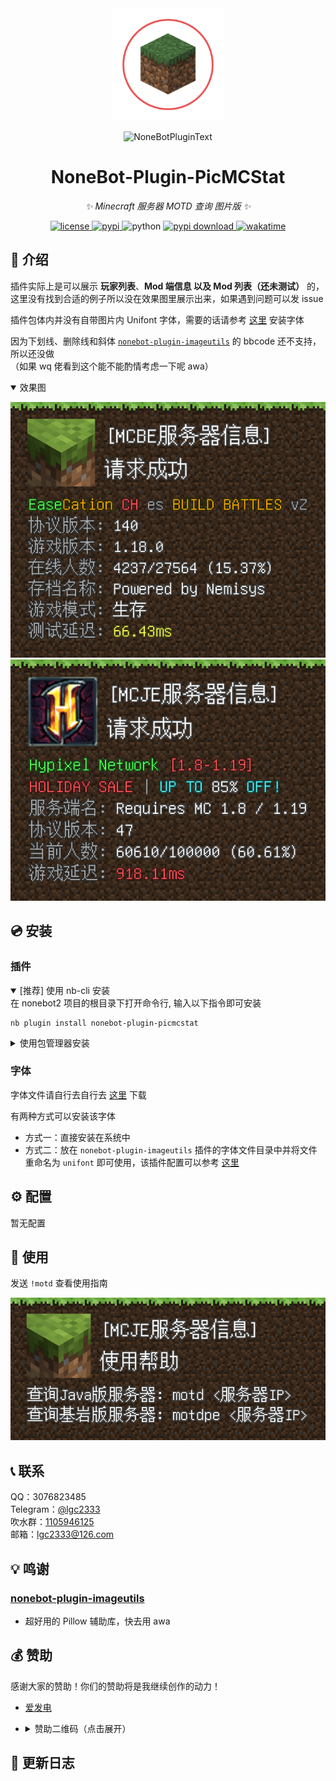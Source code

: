 <div align="center">
  <a href="https://v2.nonebot.dev/store"><img src="readme/picmcstat.png" width="180" height="180" alt="NoneBotPluginLogo"></a>
  <br>
  <p><img src="https://raw.githubusercontent.com/A-kirami/nonebot-plugin-template/resources/NoneBotPlugin.svg" width="240" alt="NoneBotPluginText"></p>
</div>

<div align="center">

# NoneBot-Plugin-PicMCStat

_✨ Minecraft 服务器 MOTD 查询 图片版 ✨_

<a href="./LICENSE">
    <img src="https://img.shields.io/github/license/lgc2333/nonebot-plugin-picmcstat.svg" alt="license">
</a>
<a href="https://pypi.python.org/pypi/nonebot-plugin-picmcstat">
    <img src="https://img.shields.io/pypi/v/nonebot-plugin-picmcstat.svg" alt="pypi">
</a>
<img src="https://img.shields.io/badge/python-3.8+-blue.svg" alt="python">
<a href="https://pypi.python.org/pypi/nonebot-plugin-picmcstat">
    <img src="https://img.shields.io/pypi/dm/nonebot-plugin-picmcstat" alt="pypi download">
</a>
<a href="https://wakatime.com/badge/user/b61b0f9a-f40b-4c82-bc51-0a75c67bfccf/project/5bc0f141-d1ec-430a-8d21-0e312188fdae">
  <img src="https://wakatime.com/badge/user/b61b0f9a-f40b-4c82-bc51-0a75c67bfccf/project/5bc0f141-d1ec-430a-8d21-0e312188fdae.svg" alt="wakatime">
</a>

</div>

## 📖 介绍

插件实际上是可以展示 **玩家列表**、**Mod 端信息 以及 Mod 列表（还未测试）** 的，这里没有找到合适的例子所以没在效果图里展示出来，如果遇到问题可以发 issue

插件包体内并没有自带图片内 Unifont 字体，需要的话请参考 [这里](#字体) 安装字体

因为下划线、删除线和斜体 [`nonebot-plugin-imageutils`](https://github.com/noneplugin/nonebot-plugin-imageutils) 的 bbcode 还不支持，所以还没做  
（如果 wq 佬看到这个能不能酌情考虑一下呢 awa）

<details open>
<summary>效果图</summary>

![example](readme/example.png)  
![example](readme/example_je.png)

</details>

## 💿 安装

### 插件

<details open>
<summary>[推荐] 使用 nb-cli 安装</summary>
在 nonebot2 项目的根目录下打开命令行, 输入以下指令即可安装

    nb plugin install nonebot-plugin-picmcstat

</details>

<details>
<summary>使用包管理器安装</summary>
在 nonebot2 项目的插件目录下, 打开命令行, 根据你使用的包管理器, 输入相应的安装命令

<details>
<summary>pip</summary>

    pip install nonebot-plugin-picmcstat

</details>
<details>
<summary>pdm</summary>

    pdm add nonebot-plugin-picmcstat

</details>
<details>
<summary>poetry</summary>

    poetry add nonebot-plugin-picmcstat

</details>
<details>
<summary>conda</summary>

    conda install nonebot-plugin-picmcstat

</details>

打开 nonebot2 项目的 `bot.py` 文件, 在其中写入

    nonebot.load_plugin('nonebot_plugin_picmcstat')

</details>

### 字体

字体文件请自行去自行去 [这里](http://ftp.gnu.org/gnu/unifont/unifont-15.0.01/unifont-15.0.01.ttf) 下载

有两种方式可以安装该字体

- 方式一：直接安装在系统中
- 方式二：放在 `nonebot-plugin-imageutils` 插件的字体文件目录中并将文件重命名为 `unifont` 即可使用，该插件配置可以参考 [这里](https://github.com/noneplugin/nonebot-plugin-imageutils#%E9%85%8D%E7%BD%AE%E5%AD%97%E4%BD%93)

## ⚙️ 配置

暂无配置

## 🎉 使用

发送 `!motd` 查看使用指南

![usage](readme/usage.png)

## 📞 联系

QQ：3076823485  
Telegram：[@lgc2333](https://t.me/lgc2333)  
吹水群：[1105946125](https://jq.qq.com/?_wv=1027&k=Z3n1MpEp)  
邮箱：<lgc2333@126.com>

## 💡 鸣谢

### [nonebot-plugin-imageutils](https://github.com/noneplugin/nonebot-plugin-imageutils)

- 超好用的 Pillow 辅助库，快去用 awa

## 💰 赞助

感谢大家的赞助！你们的赞助将是我继续创作的动力！

- [爱发电](https://afdian.net/@lgc2333)
- <details>
    <summary>赞助二维码（点击展开）</summary>

  ![讨饭](https://raw.githubusercontent.com/lgc2333/ShigureBotMenu/master/src/imgs/sponsor.png)

  </details>

## 📝 更新日志
